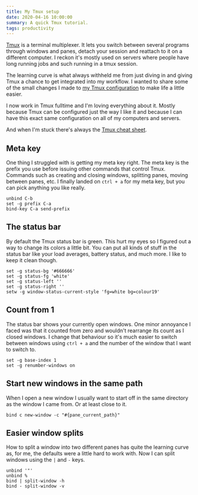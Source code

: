 ```yaml
---
title: My Tmux setup
date: 2020-04-16 10:00:00
summary: A quick Tmux tutorial.
tags: productivity
---
```


[Tmux](https://github.com/tmux/tmux/wiki) is a terminal multiplexer. It lets you switch between several programs through windows and panes, detach your session and reattach to it on a different computer. I reckon it's mostly used on servers where people have long running jobs and such running in a tmux session.

The learning curve is what always withheld me from just diving in and giving Tmux a chance to get integrated into my workflow. I wanted to share some of the small changes I made to [my Tmux configuration](https://github.com/mijndert/dotfiles) to make life a little easier.

<!--more-->

I now work in Tmux fulltime and I'm loving everything about it. Mostly because Tmux can be configured just the way I like it and because I can have this exact same configuration on all of my computers and servers.

And when I'm stuck there's always the [Tmux cheat sheet](https://tmuxcheatsheet.com/).

## Meta key

One thing I struggled with is getting my meta key right. The meta key is the prefix you use before issuing other commands that control Tmux. Commands such as creating and closing windows, splitting panes, moving between panes, etc. I finally landed on `ctrl + a` for my meta key, but you can pick anything you like really.

```
unbind C-b
set -g prefix C-a
bind-key C-a send-prefix
```

## The status bar

By default the Tmux status bar is green. This hurt my eyes so I figured out a way to change its colors a little bit. You can put all kinds of stuff in the status bar like your load averages, battery status, and much more. I like to keep it clean though.

```
set -g status-bg '#666666'
set -g status-fg 'white'
set -g status-left ''
set -g status-right ''
setw -g window-status-current-style 'fg=white bg=colour19'
```

## Count from 1

The status bar shows your currently open windows. One minor annoyance I faced was that it counted from zero and wouldn't rearrange its count as I closed windows. I change that behaviour so it's much easier to switch between windows using `ctrl + a` and the number of the window that I want to switch to.

```
set -g base-index 1
set -g renumber-windows on
```

## Start new windows in the same path

When I open a new window I usually want to start off in the same directory as the window I came from. Or at least close to it.

```
bind c new-window -c "#{pane_current_path}"
```

## Easier window splits

How to split a window into two different panes has quite the learning curve as, for me, the defaults were a little hard to work with. Now I can split windows using the `|` and `-` keys.

```
unbind '"'
unbind %
bind | split-window -h
bind - split-window -v
```
